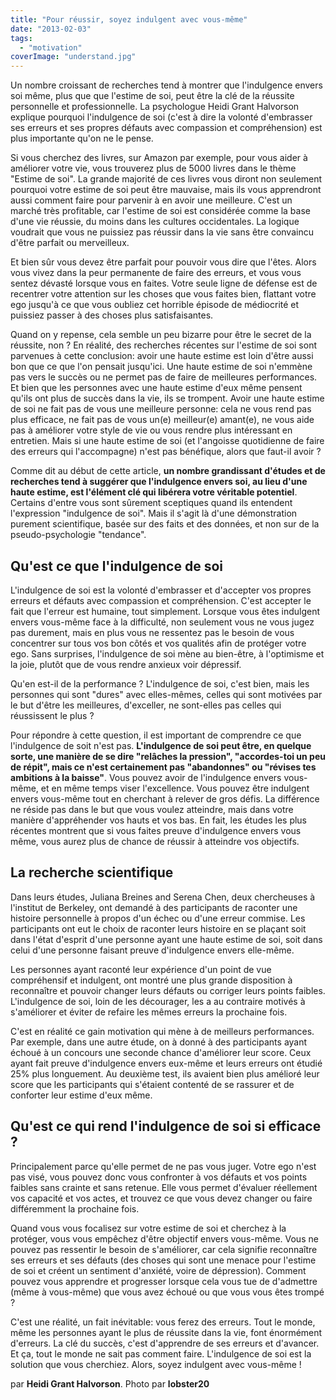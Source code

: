 ```yaml
---
title: "Pour réussir, soyez indulgent avec vous-même"
date: "2013-02-03"
tags:
  - "motivation"
coverImage: "understand.jpg"
---
```


Un nombre croissant de recherches tend à montrer que l'indulgence envers soi même, plus que que l'estime de soi, peut être la clé de la réussite personnelle et professionnelle. La psychologue Heidi Grant Halvorson explique pourquoi l'indulgence de soi (c'est à dire la volonté d'embrasser ses erreurs et ses propres défauts avec compassion et compréhension) est plus importante qu'on ne le pense.

Si vous cherchez des livres, sur Amazon par exemple, pour vous aider à améliorer votre vie, vous trouverez plus de 5000 livres dans le thème "Estime de soi". La grande majorité de ces livres vous diront non seulement pourquoi votre estime de soi peut être mauvaise, mais ils vous apprendront aussi comment faire pour parvenir à en avoir une meilleure. C'est un marché très profitable, car l'estime de soi est considérée comme la base d'une vie réussie, du moins dans les cultures occidentales. La logique voudrait que vous ne puissiez pas réussir dans la vie sans être convaincu d'être parfait ou merveilleux.

Et bien sûr vous devez être parfait pour pouvoir vous dire que l'êtes. Alors vous vivez dans la peur permanente de faire des erreurs, et vous vous sentez dévasté lorsque vous en faites. Votre seule ligne de défense est de recentrer votre attention sur les choses que vous faites bien, flattant votre ego jusqu'à ce que vous oubliez cet horrible épisode de médiocrité et puissiez passer à des choses plus satisfaisantes.

Quand on y repense, cela semble un peu bizarre pour être le secret de la réussite, non ? En réalité, des recherches récentes sur l'estime de soi sont parvenues à cette conclusion: avoir une haute estime est loin d'être aussi bon que ce que l'on pensait jusqu'ici. Une haute estime de soi n'emmène pas vers le succès ou ne permet pas de faire de meilleures performances. Et bien que les personnes avec une haute estime d'eux même pensent qu'ils ont plus de succès dans la vie, ils se trompent. Avoir une haute estime de soi ne fait pas de vous une meilleure personne: cela ne vous rend pas plus efficace, ne fait pas de vous un(e) meilleur(e) amant(e), ne vous aide pas à améliorer votre style de vie ou vous rendre plus intéressant en entretien. Mais si une haute estime de soi (et l'angoisse quotidienne de faire des erreurs qui l'accompagne) n'est pas bénéfique, alors que faut-il avoir ?

Comme dit au début de cette article, **un nombre grandissant d'études et de recherches tend à suggérer que l'indulgence envers soi, au lieu d'une haute estime, est l'élément clé qui libérera votre véritable potentiel**. Certains d'entre vous sont sûrement sceptiques quand ils entendent l'expression "indulgence de soi". Mais il s'agit là d'une démonstration purement scientifique, basée sur des faits et des données, et non sur de la pseudo-psychologie "tendance".

## Qu'est ce que l'indulgence de soi

L'indulgence de soi est la volonté d'embrasser et d'accepter vos propres erreurs et défauts avec compassion et compréhension. C'est accepter le fait que l'erreur est humaine, tout simplement. Lorsque vous êtes indulgent envers vous-même face à la difficulté, non seulement vous ne vous jugez pas durement, mais en plus vous ne ressentez pas le besoin de vous concentrer sur tous vos bon côtés et vos qualités afin de protéger votre ego. Sans surprises, l'indulgence de soi mène au bien-être, à l'optimisme et la joie, plutôt que de vous rendre anxieux voir dépressif.

Qu'en est-il de la performance ? L'indulgence de soi, c'est bien, mais les personnes qui sont "dures" avec elles-mêmes, celles qui sont motivées par le but d'être les meilleures, d'exceller, ne sont-elles pas celles qui réussissent le plus ?

Pour répondre à cette question, il est important de comprendre ce que l'indulgence de soit n'est pas. **L'indulgence de soi peut être, en quelque sorte, une manière de se dire "relâches la pression", "accordes-toi un peu de répit", mais ce n'est certainement pas "abandonnes" ou "révises tes ambitions à la baisse"**. Vous pouvez avoir de l'indulgence envers vous-même, et en même temps viser l'excellence. Vous pouvez être indulgent envers vous-même tout en cherchant à relever de gros défis. La différence ne réside pas dans le but que vous voulez atteindre, mais dans votre manière d'appréhender vos hauts et vos bas. En fait, les études les plus récentes montrent que si vous faites preuve d'indulgence envers vous même, vous aurez plus de chance de réussir à atteindre vos objectifs.

## La recherche scientifique

Dans leurs études, Juliana Breines and Serena Chen, deux chercheuses à l'institut de Berkeley, ont demandé à des participants de raconter une histoire personnelle à propos d'un échec ou d'une erreur commise. Les participants ont eut le choix de raconter leurs histoire en se plaçant soit dans l'état d'esprit d'une personne ayant une haute estime de soi, soit dans celui d'une personne faisant preuve d'indulgence envers elle-même.

Les personnes ayant raconté leur expérience d'un point de vue compréhensif et indulgent, ont montré une plus grande disposition à reconnaître et pouvoir changer leurs défauts ou corriger leurs points faibles. L'indulgence de soi, loin de les décourager, les a au contraire motivés à s'améliorer et éviter de refaire les mêmes erreurs la prochaine fois.

C'est en réalité ce gain motivation qui mène à de meilleurs performances. Par exemple, dans une autre étude, on à donné à des participants ayant échoué à un concours une seconde chance d'améliorer leur score. Ceux ayant fait preuve d'indulgence envers eux-même et leurs erreurs ont étudié 25% plus longuement. Au deuxième test, ils avaient bien plus amélioré leur score que les participants qui s'étaient contenté de se rassurer et de conforter leur estime d'eux même.

## Qu'est ce qui rend l'indulgence de soi si efficace ?

Principalement parce qu'elle permet de ne pas vous juger. Votre ego n'est pas visé, vous pouvez donc vous confronter à vos défauts et vos points faibles sans crainte et sans retenue. Elle vous permet d'évaluer réellement vos capacité et vos actes, et trouvez ce que vous devez changer ou faire différemment la prochaine fois.

Quand vous vous focalisez sur votre estime de soi et cherchez à la protéger, vous vous empêchez d'être objectif envers vous-même. Vous ne pouvez pas ressentir le besoin de s'améliorer, car cela signifie reconnaître ses erreurs et ses défauts (des choses qui sont une menace pour l'estime de soi et créent un sentiment d'anxiété, voire de dépression). Comment pouvez vous apprendre et progresser lorsque cela vous tue de d'admettre (même à vous-même) que vous avez échoué ou que vous vous êtes trompé ?

C'est une réalité, un fait inévitable: vous ferez des erreurs. Tout le monde, même les personnes ayant le plus de réussite dans la vie, font énormément d'erreurs. La clé du succès, c'est d'apprendre de ses erreurs et d'avancer. Et ça, tout le monde ne sait pas comment faire. L'indulgence de soi est la solution que vous cherchiez. Alors, soyez indulgent avec vous-même !

par **Heidi Grant Halvorson**. Photo par **lobster20**
